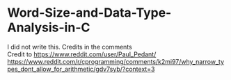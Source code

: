 # Word-Size-and-Data-Type-Analysis-in-C </br>
I did not write this. Credits in the comments </br>
Credit to https://www.reddit.com/user/Paul_Pedant/ </br>
https://www.reddit.com/r/cprogramming/comments/k2mi97/why_narrow_types_dont_allow_for_arithmetic/gdv7syb/?context=3 </br>
